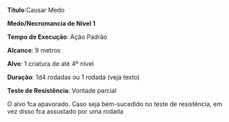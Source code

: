 **Titulo**:Causar Medo

**Medo/Necromancia de Nível 1**

**Tempo de Execução**: Ação Padrão

**Alcance**: 9 metros

**Alvo**:  1 criatura de até 4º nível

**Duração**: 1d4 rodadas ou 1 rodada (veja texto)

**Teste de Resistência**: Vontade parcial

O alvo fca apavorado. Caso seja bem-sucedido no teste de resistência, em vez disso fca assustado por uma rodada
